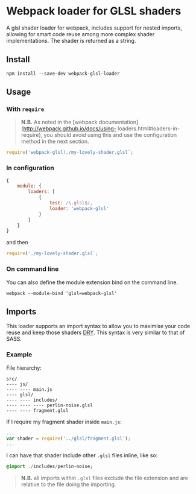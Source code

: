 # Webpack loader for GLSL shaders

A glsl shader loader for webpack, includes support for nested imports, 
allowing for smart code reuse among more complex shader implementations. 
The shader is returned as a string.

## Install

```shell
npm install --save-dev webpack-glsl-loader
```

## Usage

### With `require`

> **N.B.** As noted in the [webpack documentation](http://webpack.github.io/docs/using-
loaders.html#loaders-in-require), you should avoid using this and use the 
configuration method in the next section.

```javascript
require('webpack-glsl!./my-lovely-shader.glsl`;
```

### In configuration

```javascript
{
    module: {
        loaders: [
            {
                test: /\.glsl$/,
                loader: 'webpack-glsl'
            }
        ]
    }
}
```

and then

```javascript
require('./my-lovely-shader.glsl`;
```

### On command line

You can also define the module extension bind on the command line.

```shell
webpack --module-bind 'glsl=webpack-glsl'
```

## Imports

This loader supports an import syntax to allow you to maximise your code reuse
and keep those shaders
[DRY](http://en.wikipedia.org/wiki/Don%27t_repeat_yourself). This syntax is 
very similar to that of SASS.

### Example

File hierarchy:
```
src/
---- js/
---- ---- main.js
---- glsl/
---- ---- includes/
---- ---- ---- perlin-noise.glsl
---- ---- fragment.glsl
```

If I require my fragment shader inside `main.js`:

```javascript
...
var shader = require('../glsl/fragment.glsl');
...
```

I can have that shader include other `.glsl` files inline, like so:

```sass
@import ./includes/perlin-noise;
```

> **N.B.** all imports within `.glsl` files exclude the file extension and 
are relative to the file doing the importing.
